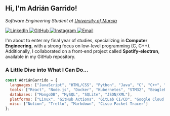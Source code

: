 <h2>Hi, I'm Adrián Garrido!</h2>  
<p><em>Software Engineering Student at <a href="https://www.um.es">University of Murcia</a></em></p>  

<!-- Redes sociales alineadas horizontalmente -->  
<p align="left">
  <a href="https://www.linkedin.com/in/adrián-garrido-beas-39b245368/" target="_blank">
    <img src="https://img.shields.io/badge/LinkedIn-0077B5?style=for-the-badge&logo=linkedin&logoColor=white" alt="LinkedIn">
  </a>
  <a href="https://github.com/Ercamarero" target="_blank">
    <img src="https://img.shields.io/badge/GitHub-100000?style=for-the-badge&logo=github&logoColor=white" alt="GitHub">
  </a>
   <a href="https://www.instagram.com/er_camarero/" target="_blank">
    <img src="https://img.shields.io/badge/Instagram-E4405F?style=for-the-badge&logo=instagram&logoColor=white" alt="Instagram">
  </a>
  <a href="mailto:adriangarridobeas@gmail.com">
    <img src="https://img.shields.io/badge/Gmail-D14836?style=for-the-badge&logo=gmail&logoColor=white" alt="Email">
  </a>
</p>

<p>I'm about to enter my final year of studies, specializing in <strong>Computer Engineering</strong>, with a strong focus on low-level programming (C, C++). Additionally, I collaborated on a front-end project called <strong>Spotify-electron</strong>, available in my GitHub repository.</p>  

### A Little Dive into What I Can Do...  
```javascript  
const AdriánGarrido = {  
  languages: ["JavaScript", "HTML/CSS", "Python", "Java", "C", "C++", "SystemVerilog", "CUDA"],  
  tools: ["React", "Node.js", "Docker", "Kubernetes", "STM32", "BeagleBone", "OpenMP", "MPI", "Intel Intrinsics"],  
  databases: ["MongoDB", "MySQL", "SQLite", "JSON/XML"],  
  platforms: ["Linux", "GitHub Actions", "GitLab CI/CD", "Google Cloud Run"],  
  misc: ["Notion", "Trello", "Markdown", "Cisco Packet Tracer"]  
};  
